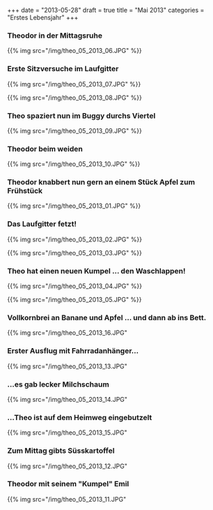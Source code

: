 +++
date = "2013-05-28"
draft = true
title = "Mai 2013"
categories = "Erstes Lebensjahr"
+++

### Theodor in der Mittagsruhe

{{% img src="/img/theo_05_2013_06.JPG" %}}

### Erste Sitzversuche im Laufgitter

{{% img src="/img/theo_05_2013_07.JPG" %}}


{{% img src="/img/theo_05_2013_08.JPG" %}}

### Theo spaziert nun im Buggy durchs Viertel

{{% img src="/img/theo_05_2013_09.JPG" %}}

### Theodor beim weiden

{{% img src="/img/theo_05_2013_10.JPG" %}}

### Theodor knabbert nun gern an einem Stück Apfel zum Frühstück

{{% img src="/img/theo_05_2013_01.JPG" %}}

### Das Laufgitter fetzt!

{{% img src="/img/theo_05_2013_02.JPG" %}}


{{% img src="/img/theo_05_2013_03.JPG" %}}

### Theo hat einen neuen Kumpel ... den Waschlappen!

{{% img src="/img/theo_05_2013_04.JPG" %}}


{{% img src="/img/theo_05_2013_05.JPG" %}}


### Vollkornbrei an Banane und Apfel … und dann ab ins Bett.

{{% img src="/img/theo_05_2013_16.JPG"

### Erster Ausflug mit Fahrradanhänger…

{{% img src="/img/theo_05_2013_13.JPG"

### …es gab lecker Milchschaum

{{% img src="/img/theo_05_2013_14.JPG"

### …Theo ist auf dem Heimweg eingebutzelt

{{% img src="/img/theo_05_2013_15.JPG"

### Zum Mittag gibts Süsskartoffel

{{% img src="/img/theo_05_2013_12.JPG"

### Theodor mit seinem "Kumpel" Emil

{{% img src="/img/theo_05_2013_11.JPG"

